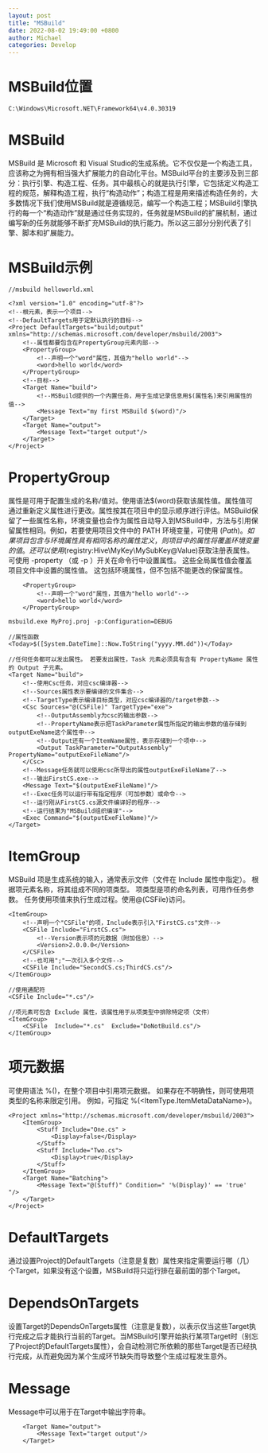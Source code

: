 ```yaml
---
layout: post
title: "MSBuild"
date: 2022-08-02 19:49:00 +0800
author: Michael
categories: Develop
---
```


# MSBuild位置
	C:\Windows\Microsoft.NET\Framework64\v4.0.30319

# MSBuild
MSBuild 是 Microsoft 和 Visual Studio的生成系统。它不仅仅是一个构造工具，应该称之为拥有相当强大扩展能力的自动化平台。MSBuild平台的主要涉及到三部分：执行引擎、构造工程、任务。其中最核心的就是执行引擎，它包括定义构造工程的规范，解释构造工程，执行“构造动作”；构造工程是用来描述构造任务的，大多数情况下我们使用MSBuild就是遵循规范，编写一个构造工程；MSBuild引擎执行的每一个“构造动作”就是通过任务实现的，任务就是MSBuild的扩展机制，通过编写新的任务就能够不断扩充MSBuild的执行能力。所以这三部分分别代表了引擎、脚本和扩展能力。

# MSBuild示例
	//msbuild helloworld.xml

	<?xml version="1.0" encoding="utf-8"?>
	<!--根元素，表示一个项目-->
	<!--DefaultTargets用于定默认执行的目标-->
	<Project DefaultTargets="build;output" xmlns="http://schemas.microsoft.com/developer/msbuild/2003">
		<!--属性都要包含在PropertyGroup元素内部-->
		<PropertyGroup>
			<!--声明一个"word"属性，其值为"hello world"-->
			<word>hello world</word>
		</PropertyGroup>
		<!--目标-->
		<Target Name="build">
			<!--MSBuild提供的一个内置任务，用于生成记录信息用$(属性名)来引用属性的值-->
			<Message Text="my first MSBuild $(word)"/>
		</Target>
		<Target Name="output">
			<Message Text="target output"/>
		</Target>
	</Project>

# PropertyGroup
属性是可用于配置生成的名称/值对。使用语法$(word)获取该属性值。属性值可通过重新定义属性进行更改。属性按其在项目中的显示顺序进行评估。MSBuild保留了一些属性名称，环境变量也会作为属性自动导入到MSBuild中，方法与引用保留属性相同。例如，若要使用项目文件中的 PATH 环境变量，可使用 $(Path)。 如果项目包含与环境属性具有相同名称的属性定义，则项目中的属性将覆盖环境变量的值。还可以使用$(registry:Hive\MyKey\MySubKey@Value)获取注册表属性。可使用 -property （或 -p ）开关在命令行中设置属性。 这些全局属性值会覆盖项目文件中设置的属性值。 这包括环境属性，但不包括不能更改的保留属性。  

		<PropertyGroup>
			<!--声明一个"word"属性，其值为"hello world"-->
			<word>hello world</word>
		</PropertyGroup>

	msbuild.exe MyProj.proj -p:Configuration=DEBUG
	
	//属性函数
	<Today>$([System.DateTime]::Now.ToString("yyyy.MM.dd"))</Today>

	//任何任务都可以发出属性。 若要发出属性，Task 元素必须具有含有 PropertyName 属性的 Output 子元素。
	<Target Name="build">
		<!--使用Csc任务，对应csc编译器-->
		<!--Sources属性表示要编译的文件集合-->
		<!--TargetType表示编译目标类型，对应csc编译器的/target参数-->
		<Csc Sources="@(CSFile)" TargetType="exe">
			<!--OutputAssembly为csc的输出参数-->
			<!--PropertyName表示把TaskParameter属性所指定的输出参数的值存储到outputExeName这个属性中-->
			<!--Output还有一个ItemName属性，表示存储到一个项中-->
			<Output TaskParameter="OutputAssembly" PropertyName="outputExeFileName"/>
		</Csc>
		<!--Message任务就可以使用csc所导出的属性outputExeFileName了-->
		<!--输出FirstCS.exe-->
		<Message Text="$(outputExeFileName)"/>
		<!--Exec任务可以运行带有指定程序（可加参数）或命令-->
		<!--运行刚从FirstCS.cs源文件编译好的程序-->
		<!--运行结果为"MSBuild组织编译"-->
		<Exec Command="$(outputExeFileName)"/>
	</Target>

# ItemGroup
MSBuild 项是生成系统的输入，通常表示文件（文件在 Include 属性中指定）。 根据项元素名称，将其组成不同的项类型。 项类型是项的命名列表，可用作任务参数。 任务使用项值来执行生成过程。使用@(CSFile)访问。  

	<ItemGroup>
		<!--声明一个"CSFile"的项，Include表示引入"FirstCS.cs"文件-->
		<CSFile Include="FirstCS.cs">
			<!--Version表示项的元数据（附加信息）-->
			<Version>2.0.0.0</Version>
		</CSFile>
		<!--也可用";"一次引入多个文件-->
		<CSFile Include="SecondCS.cs;ThirdCS.cs"/>
	</ItemGroup>

	//使用通配符
	<CSFile Include="*.cs"/>

	//项元素可包含 Exclude 属性，该属性用于从项类型中排除特定项（文件）
	<ItemGroup>
	    <CSFile  Include="*.cs"  Exclude="DoNotBuild.cs"/>
	</ItemGroup>

# 项元数据
可使用语法 %(<ItemMetadataName>)，在整个项目中引用项元数据。 如果存在不明确性，则可使用项类型的名称来限定引用。 例如，可指定 %(<ItemType.ItemMetaDataName>)。

	<Project xmlns="http://schemas.microsoft.com/developer/msbuild/2003">
	    <ItemGroup>
	        <Stuff Include="One.cs" >
	            <Display>false</Display>
	        </Stuff>
	        <Stuff Include="Two.cs">
	            <Display>true</Display>
	        </Stuff>
	    </ItemGroup>
	    <Target Name="Batching">
	        <Message Text="@(Stuff)" Condition=" '%(Display)' == 'true' "/>
	    </Target>
	</Project>

# DefaultTargets
通过设置Project的DefaultTargets（注意是复数）属性来指定需要运行哪（几）个Target，如果没有这个设置，MSBuild将只运行排在最前面的那个Target。

# DependsOnTargets
设置Target的DependsOnTargets属性（注意是复数），以表示仅当这些Target执行完成之后才能执行当前的Target。当MSBuild引擎开始执行某项Target时（别忘了Project的DefaultTargets属性），会自动检测它所依赖的那些Target是否已经执行完成，从而避免因为某个生成环节缺失而导致整个生成过程发生意外。

# Message
Message中可以用于在Target中输出字符串。  

		<Target Name="output">
			<Message Text="target output"/>
		</Target>